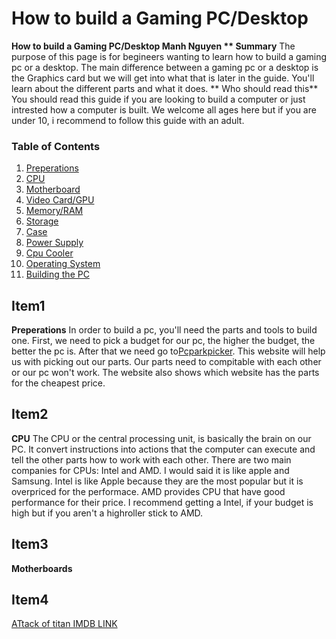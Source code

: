 # How to build a Gaming PC/Desktop
**How to build a Gaming PC/Desktop
**Manh Nguyen**
** Summary** The purpose of this page is for begineers wanting to learn how to build a gaming pc or a desktop. The main difference between a gaming pc or a desktop is the Graphics card but we will get into what that is later in the guide. You'll learn about the different parts and what it does.
** Who should read this** You should read this guide if you are looking to build a computer or just intrested how a computer is built. We welcome all ages here but if you are under 10, i recommend to follow this guide with an adult.


### Table of Contents
1. [Preperations](#item1)
2. [CPU](#item2)
3. [Motherboard](#item3)
4. [Video Card/GPU](#item4)
5. [Memory/RAM](#item5)
6. [Storage](#item6)
7. [Case](#item7)
8. [Power Supply](#item8)
9. [Cpu Cooler](#item9)
10. [Operating System](#item10)
11. [Building the PC](#item11)


## Item1

**Preperations** In order to build a pc, you'll need the parts and tools to build one. First, we need to pick a budget for our pc, the higher the budget, the better the pc is. After that we need go to[Pcparkpicker](https://pcpartpicker.com/). This website will help us with picking out our parts. Our parts need to compitable with each other or our pc won't work. The website also shows which website has the parts for the cheapest price.

## Item2

**CPU** The CPU or the central processing unit, is basically the brain on our PC. It convert instructions into actions that the computer can execute and tell the other parts how to work with each other. There are two main companies for CPUs: Intel and AMD. I would said it is like apple and Samsung. Intel is like Apple because they are the most popular but it is overpriced for the performace. AMD provides CPU that have good performance for their price. I recommend getting a Intel, if your budget is high but if you aren't a highroller stick to AMD.

## Item3

**Motherboards**


## Item4

[ATtack of titan IMDB LINK](https://www.imdb.com/title/tt2560140/)
